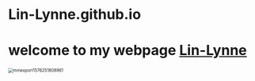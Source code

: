 # Lin-Lynne.github.io
# welcome to my webpage [Lin-Lynne](https://lin-lynne.github.io "一只努力学习生信的搬砖狗")
<img src="https://github.com/Lin-Lynne/Lin-Lynne.github.io/blob/main/images/mmexport1576251808961.jpg" alt="mmexport1576251808961" style="zoom: 60%;" />
